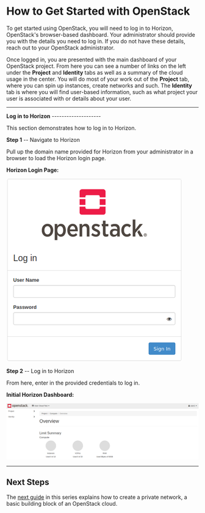 How to Get Started with OpenStack
=====================================

To get started using OpenStack, you will need to log in to Horizon,
OpenStack's browser-based dashboard. Your administrator should provide
you with the details you need to log in. If you do not have these
details, reach out to your OpenStack administrator.

Once logged in, you are presented with the main dashboard of your
OpenStack project. From here you can see a number of links on the left
under the **Project** and **Identity** tabs as well as a summary of the
cloud usage in the center. You will do most of your work out of the
**Project** tab, where you can spin up instances, create networks and
such. The **Identity** tab is where you will find user-based
information, such as what project your user is associated with or
details about your user.

------------------------------------------------------------------------

**Log in to Horizon** \-\-\-\-\-\-\-\-\-\-\-\-\-\-\-\-\-\-\--

This section demonstrates how to log in to Horizon.

**Step 1** \-- Navigate to Horizon

Pull up the domain name provided for Horizon from your administrator in
a browser to load the Horizon login page.

**Horizon Login Page:**

![image](images/um_horizon_login.png)


**Step 2** \-- Log in to Horizon

From here, enter in the provided credentials to log in.

**Initial Horizon Dashboard:**

![image](images/um_initial_horizon_login.png)

------------------------------------------------------------------------


**Next Steps**
--------------

The [next guide](users_manual/network_ip_traffic.rst) in this series
explains how to create a private network, a basic building block of an
OpenStack cloud.
